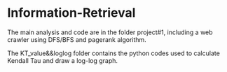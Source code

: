 # Information-Retrieval

The main analysis and code are in the folder project#1, including a web crawler using DFS/BFS and pagerank algorithm.

The KT_value&&loglog folder contains the python codes used to calculate Kendall Tau and draw a log-log graph.
